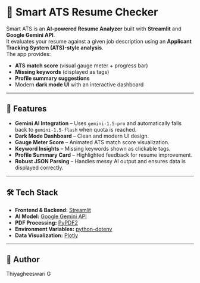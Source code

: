 # 📄 Smart ATS Resume Checker

Smart ATS is an **AI-powered Resume Analyzer** built with **Streamlit** and **Google Gemini API**.  
It evaluates your resume against a given job description using an **Applicant Tracking System (ATS)-style analysis**.  
The app provides:
- **ATS match score** (visual gauge meter + progress bar)
- **Missing keywords** (displayed as tags)
- **Profile summary suggestions**
- Modern **dark mode UI** with an interactive dashboard

---

## 🚀 Features
- **Gemini AI Integration** – Uses `gemini-1.5-pro` and automatically falls back to `gemini-1.5-flash` when quota is reached.
- **Dark Mode Dashboard** – Clean and modern UI design.
- **Gauge Meter Score** – Animated ATS match score visualization.
- **Keyword Insights** – Missing keywords shown as clickable tags.
- **Profile Summary Card** – Highlighted feedback for resume improvement.
- **Robust JSON Parsing** – Handles messy AI output and ensures data is displayed correctly.

---

## 🛠 Tech Stack
- **Frontend & Backend:** [Streamlit](https://streamlit.io/)
- **AI Model:** [Google Gemini API](https://ai.google.dev/)
- **PDF Processing:** [PyPDF2](https://pypi.org/project/PyPDF2/)
- **Environment Variables:** [python-dotenv](https://pypi.org/project/python-dotenv/)
- **Data Visualization:** [Plotly](https://plotly.com/python/)

---
## 📌 Author
Thiyagheeswari G 
